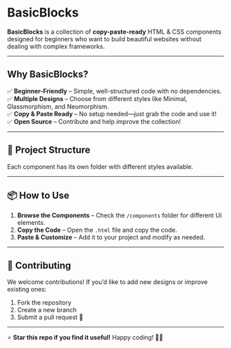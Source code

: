 # BasicBlocks
 **BasicBlocks** is a collection of **copy-paste-ready** HTML & CSS components designed for beginners who want to build beautiful websites without dealing with complex frameworks.

---

## Why BasicBlocks?
✅ **Beginner-Friendly** – Simple, well-structured code with no dependencies.  
✅ **Multiple Designs** – Choose from different styles like Minimal, Glassmorphism, and Neumorphism.  
✅ **Copy & Paste Ready** – No setup needed—just grab the code and use it!  
✅ **Open Source** – Contribute and help improve the collection!  

---


##  📂 Project Structure
Each component has its own folder with different styles available.

---

## 📦 How to Use
1. **Browse the Components** – Check the `/components` folder for different UI elements.  
2. **Copy the Code** – Open the `.html` file and copy the code.  
3. **Paste & Customize** – Add it to your project and modify as needed.  
---

## 🤝 Contributing
We welcome contributions! If you’d like to add new designs or improve existing ones:  
1. Fork the repository  
2. Create a new branch  
3. Submit a pull request 🚀  

---

⭐ **Star this repo if you find it useful!** Happy coding! 🎨🚀

